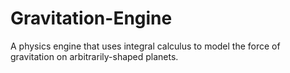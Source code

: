 # Gravitation-Engine
A physics engine that uses integral calculus to model the force of gravitation on arbitrarily-shaped planets.
